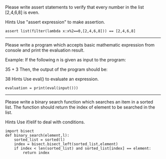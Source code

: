 Please write assert statements to verify that every number in the list [2,4,6,8] is even.

Hints
Use "assert expression" to make assertion.

```
assert list(filter(lambda x:x%2==0,[2,4,6,8])) == [2,4,6,8]
```
---

Please write a program which accepts basic mathematic expression from console and print the evaluation result.

Example: If the following n is given as input to the program:

35 + 3
Then, the output of the program should be:

38
Hints
Use eval() to evaluate an expression.

```
evaluation = print(eval(input()))
```

---

Please write a binary search function which searches an item in a sorted list. The function should return the index of element to be searched in the list.

Hints
Use if/elif to deal with conditions.

```
import bisect
def binary_search(element,l):
    sorted_list = sorted(l)
    index = bisect.bisect_left(sorted_list,element)
    if index < len(sorted_list) and sorted_list[index] == element:
        return index
```
